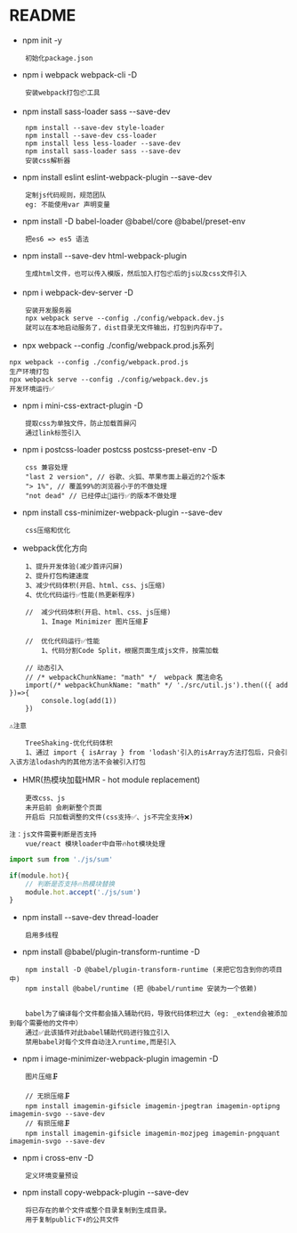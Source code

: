 # README


* npm init -y  

```
    初始化package.json
```

* npm i webpack webpack-cli -D  

```
    安装webpack打包📦工具
```

* npm install sass-loader sass --save-dev

```
    npm install --save-dev style-loader
    npm install --save-dev css-loader
    npm install less less-loader --save-dev  
    npm install sass-loader sass --save-dev
    安装css解析器
```

* npm install eslint eslint-webpack-plugin --save-dev

```
    定制js代码规则，规范团队
    eg: 不能使用var 声明变量
```

* npm install -D babel-loader @babel/core @babel/preset-env

```
    把es6 => es5 语法
```

* npm install --save-dev html-webpack-plugin

```
    生成html文件，也可以传入模版，然后加入打包📦后的js以及css文件引入

```


* npm i webpack-dev-server -D 

```
    安装开发服务器
    npx webpack serve --config ./config/webpack.dev.js
    就可以在本地启动服务了，dist目录无文件输出，打包到内存中了。
```

* npx webpack --config ./config/webpack.prod.js系列

```
npx webpack --config ./config/webpack.prod.js
生产环境打包
npx webpack serve --config ./config/webpack.dev.js
开发环境运行✅

```


* npm i mini-css-extract-plugin -D

```
    提取css为单独文件，防止加载首屏闪
    通过link标签引入
```


* npm i postcss-loader postcss postcss-preset-env -D

```
    css 兼容处理
    "last 2 version", // 谷歌、火狐、苹果市面上最近的2个版本
    "> 1%", // 覆盖99%的浏览器小于的不做处理
    "not dead" // 已经停止🤚运行✅的版本不做处理
```

* npm install css-minimizer-webpack-plugin --save-dev

```
    css压缩和优化

```

* webpack优化方向

```
    1、提升开发体验(减少首评闪屏)
    2、提升打包构建速度
    3、减少代码体积(开启、html、css、js压缩)
    4、优化代码运行✅性能(热更新程序)

    //  减少代码体积(开启、html、css、js压缩)
        1、Image Minimizer 图片压缩🗜️
    
    //  优化代码运行✅性能
        1、代码分割Code Split，根据页面生成js文件，按需加载

    // 动态引入
    // /* webpackChunkName: "math" */  webpack 魔法命名
    import(/* webpackChunkName: "math" */ './src/util.js').then(({ add })=>{
        console.log(add(1))
    })

```


`⚠️注意`
```
    TreeShaking-优化代码体积
    1、通过 import { isArray } from 'lodash'引入的isArray方法打包后，只会引入该方法lodash内的其他方法不会被引入打包

```

* HMR(热模块加载HMR - hot module replacement)

```
    更改css、js
    未开启前 会刷新整个页面
    开启后 只加载调整的文件(css支持✅、js不完全支持❌)

注：js文件需要判断是否支持
    vue/react 模块loader中自带🔥hot模块处理

```    
```js
import sum from './js/sum'

if(module.hot){
    // 判断是否支持🔥热模块替换
    module.hot.accept('./js/sum')
}
```

* npm install --save-dev thread-loader

```
    启用多线程

```

* npm install @babel/plugin-transform-runtime -D

```
    npm install -D @babel/plugin-transform-runtime (来把它包含到你的项目中)
    npm install @babel/runtime (把 @babel/runtime 安装为一个依赖)


    babel为了编译每个文件都会插入辅助代码，导致代码体积过大（eg: _extend会被添加到每个需要他的文件中）
    通过✅此该插件对此babel辅助代码进行独立引入
    禁用babel对每个文件自动注入runtime,而是引入
```

* npm i image-minimizer-webpack-plugin imagemin -D


```
    图片压缩🗜️

    // 无损压缩🗜️
    npm install imagemin-gifsicle imagemin-jpegtran imagemin-optipng imagemin-svgo --save-dev
    // 有损压缩🗜️
    npm install imagemin-gifsicle imagemin-mozjpeg imagemin-pngquant imagemin-svgo --save-dev
```

* npm i cross-env -D

```
    定义环境变量预设

```

* npm install copy-webpack-plugin --save-dev

```
    将已存在的单个文件或整个目录复制到生成目录。
    用于复制public下⬇️的公共文件
```